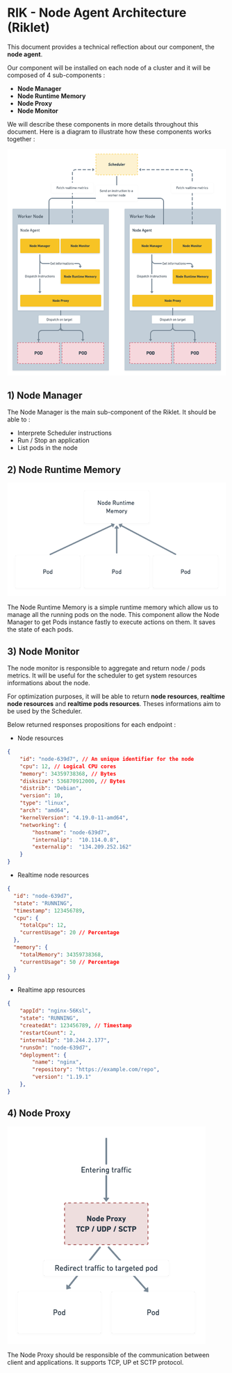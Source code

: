 # RIK - Node Agent Architecture (Riklet)

This document provides a technical reflection about our component, the **node agent**.

Our component will be installed on each node of a cluster and it will be composed of 4 sub-components :

- **Node Manager**
- **Node Runtime Memory**
- **Node Proxy**
- **Node Monitor**

We will describe these components in more details throughout this document. Here is a diagram to illustrate how these components works together :

![High-level view of Rikelet](assets/node-schema.png)

## 1) Node Manager

The Node Manager is the main sub-component of the Riklet. It should be able to :

- Interprete Scheduler instructions
- Run / Stop an application
- List pods in the node

## 2) Node Runtime Memory

![](assets/nrm.png)

The Node Runtime Memory is a simple runtime memory which allow us to manage all the running pods on the node. This component allow the Node Manager to get Pods instance fastly to execute actions on them. It saves the state of each pods.

## 3) Node Monitor

The node monitor is responsible to aggregate and return node / pods metrics. It will be useful for the scheduler to get system resources informations about the node.

For optimization purposes, it will be able to return **node resources**, **realtime node resources** and **realtime pods resources**. Theses informations aim to be used by the Scheduler.

Below returned responses propositions for each endpoint :

- Node resources

```json
{
    "id": "node-639d7", // An unique identifier for the node
    "cpu": 12, // Logical CPU cores
    "memory": 34359738368, // Bytes
    "disksize": 536870912000, // Bytes
    "distrib": "Debian",
    "version": 10,
    "type": "linux",
    "arch": "amd64",
    "kernelVersion": "4.19.0-11-amd64",
    "networking": {
        "hostname": "node-639d7",
        "internalip":  "10.114.0.8",
        "externalip":  "134.209.252.162"
    }
}
```

- Realtime node resources

```json
{
  "id": "node-639d7",
  "state": "RUNNING",
  "timestamp": 123456789,
  "cpu": {
    "totalCpu": 12,
    "currentUsage": 20 // Percentage
  },
  "memory": {
    "totalMemory": 34359738368,
    "currentUsage": 50 // Percentage
  }
}
```

- Realtime app resources

```json
{
    "appId": "nginx-56Ksl",
    "state": "RUNNING",
    "createdAt": 123456789, // Timestamp
    "restartCount": 2,
    "internalIp": "10.244.2.177",
    "runsOn": "node-639d7",
    "deployment": {
        "name": "nginx",
        "repository": "https://example.com/repo",
        "version": "1.19.1"
    },
}
```

## 4) Node Proxy

![Node Proxy schema](assets/nprx.png)

The Node Proxy should be responsible of the communication between client and applications. It supports TCP, UP et SCTP protocol.
